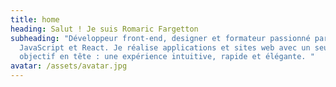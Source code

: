 ```yaml
---
title: home
heading: Salut ! Je suis Romaric Fargetton
subheading: "Développeur front-end, designer et formateur passionné par
  JavaScript et React. Je réalise applications et sites web avec un seul
  objectif en tête : une expérience intuitive, rapide et élégante. "
avatar: /assets/avatar.jpg
---
```

